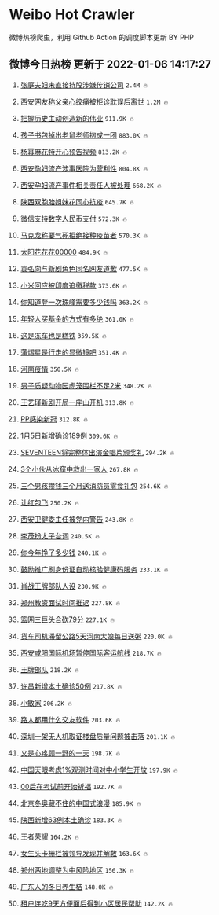 # Weibo Hot Crawler 



微博热榜爬虫，利用 Github Action 的调度脚本更新 BY PHP 


## 微博今日热榜 更新于 2022-01-06 14:17:27 
1. [张庭夫妇未直接持股涉嫌传销公司](https://s.weibo.com/weibo?q=%23%E5%BC%A0%E5%BA%AD%E5%A4%AB%E5%A6%87%E6%9C%AA%E7%9B%B4%E6%8E%A5%E6%8C%81%E8%82%A1%E6%B6%89%E5%AB%8C%E4%BC%A0%E9%94%80%E5%85%AC%E5%8F%B8%23&Refer=top) `2.4M 🔥` 

1. [西安网友称父亲心绞痛被拒诊耽误后离世](https://s.weibo.com/weibo?q=%23%E8%A5%BF%E5%AE%89%E7%BD%91%E5%8F%8B%E7%A7%B0%E7%88%B6%E4%BA%B2%E5%BF%83%E7%BB%9E%E7%97%9B%E8%A2%AB%E6%8B%92%E8%AF%8A%E8%80%BD%E8%AF%AF%E5%90%8E%E7%A6%BB%E4%B8%96%23&Refer=top) `1.2M 🔥` 

1. [把握历史主动创造新的伟业](https://s.weibo.com/weibo?q=%23%E6%8A%8A%E6%8F%A1%E5%8E%86%E5%8F%B2%E4%B8%BB%E5%8A%A8%E5%88%9B%E9%80%A0%E6%96%B0%E7%9A%84%E4%BC%9F%E4%B8%9A%23&Refer=top) `911.9K 🔥` 

1. [孩子书包掉出老鼠老师抱成一团](https://s.weibo.com/weibo?q=%23%E5%AD%A9%E5%AD%90%E4%B9%A6%E5%8C%85%E6%8E%89%E5%87%BA%E8%80%81%E9%BC%A0%E8%80%81%E5%B8%88%E6%8A%B1%E6%88%90%E4%B8%80%E5%9B%A2%23&Refer=top) `883.0K 🔥` 

1. [杨幂麻花特开心预告视频](https://s.weibo.com/weibo?q=%23%E6%9D%A8%E5%B9%82%E9%BA%BB%E8%8A%B1%E7%89%B9%E5%BC%80%E5%BF%83%E9%A2%84%E5%91%8A%E8%A7%86%E9%A2%91%23&Refer=top) `813.2K 🔥` 

1. [西安孕妇流产涉事医院为营利性](https://s.weibo.com/weibo?q=%23%E8%A5%BF%E5%AE%89%E5%AD%95%E5%A6%87%E6%B5%81%E4%BA%A7%E6%B6%89%E4%BA%8B%E5%8C%BB%E9%99%A2%E4%B8%BA%E8%90%A5%E5%88%A9%E6%80%A7%23&Refer=top) `804.8K 🔥` 

1. [西安孕妇流产事件相关责任人被处理](https://s.weibo.com/weibo?q=%23%E8%A5%BF%E5%AE%89%E5%AD%95%E5%A6%87%E6%B5%81%E4%BA%A7%E4%BA%8B%E4%BB%B6%E7%9B%B8%E5%85%B3%E8%B4%A3%E4%BB%BB%E4%BA%BA%E8%A2%AB%E5%A4%84%E7%90%86%23&Refer=top) `668.2K 🔥` 

1. [陕西双胞胎姐妹花同心抗疫](https://s.weibo.com/weibo?q=%23%E9%99%95%E8%A5%BF%E5%8F%8C%E8%83%9E%E8%83%8E%E5%A7%90%E5%A6%B9%E8%8A%B1%E5%90%8C%E5%BF%83%E6%8A%97%E7%96%AB%23&Refer=top) `645.7K 🔥` 

1. [微信支持数字人民币支付](https://s.weibo.com/weibo?q=%23%E5%BE%AE%E4%BF%A1%E6%94%AF%E6%8C%81%E6%95%B0%E5%AD%97%E4%BA%BA%E6%B0%91%E5%B8%81%E6%94%AF%E4%BB%98%23&Refer=top) `572.3K 🔥` 

1. [马克龙称要气死拒绝接种疫苗者](https://s.weibo.com/weibo?q=%23%E9%A9%AC%E5%85%8B%E9%BE%99%E7%A7%B0%E8%A6%81%E6%B0%94%E6%AD%BB%E6%8B%92%E7%BB%9D%E6%8E%A5%E7%A7%8D%E7%96%AB%E8%8B%97%E8%80%85%23&Refer=top) `570.3K 🔥` 

1. [太阳花花花00000](https://s.weibo.com/weibo?q=%E5%A4%AA%E9%98%B3%E8%8A%B1%E8%8A%B1%E8%8A%B100000&Refer=top) `484.9K 🔥` 

1. [袁弘向与新剧角色同名网友道歉](https://s.weibo.com/weibo?q=%23%E8%A2%81%E5%BC%98%E5%90%91%E4%B8%8E%E6%96%B0%E5%89%A7%E8%A7%92%E8%89%B2%E5%90%8C%E5%90%8D%E7%BD%91%E5%8F%8B%E9%81%93%E6%AD%89%23&Refer=top) `477.5K 🔥` 

1. [小米回应被印度追缴税款](https://s.weibo.com/weibo?q=%23%E5%B0%8F%E7%B1%B3%E5%9B%9E%E5%BA%94%E8%A2%AB%E5%8D%B0%E5%BA%A6%E8%BF%BD%E7%BC%B4%E7%A8%8E%E6%AC%BE%23&Refer=top) `373.6K 🔥` 

1. [你知道登一次珠峰需要多少钱吗](https://s.weibo.com/weibo?q=%23%E4%BD%A0%E7%9F%A5%E9%81%93%E7%99%BB%E4%B8%80%E6%AC%A1%E7%8F%A0%E5%B3%B0%E9%9C%80%E8%A6%81%E5%A4%9A%E5%B0%91%E9%92%B1%E5%90%97%23&Refer=top) `363.2K 🔥` 

1. [年轻人买基金的方式有多绝](https://s.weibo.com/weibo?q=%23%E5%B9%B4%E8%BD%BB%E4%BA%BA%E4%B9%B0%E5%9F%BA%E9%87%91%E7%9A%84%E6%96%B9%E5%BC%8F%E6%9C%89%E5%A4%9A%E7%BB%9D%23&Refer=top) `361.0K 🔥` 

1. [这是冻车也是糕铁](https://s.weibo.com/weibo?q=%23%E8%BF%99%E6%98%AF%E5%86%BB%E8%BD%A6%E4%B9%9F%E6%98%AF%E7%B3%95%E9%93%81%23&Refer=top) `359.5K 🔥` 

1. [蒲熠星是行走的显微镜吧](https://s.weibo.com/weibo?q=%23%E8%92%B2%E7%86%A0%E6%98%9F%E6%98%AF%E8%A1%8C%E8%B5%B0%E7%9A%84%E6%98%BE%E5%BE%AE%E9%95%9C%E5%90%A7%23&Refer=top) `351.4K 🔥` 

1. [河南疫情](https://s.weibo.com/weibo?q=%23%E6%B2%B3%E5%8D%97%E7%96%AB%E6%83%85%23&Refer=top) `350.5K 🔥` 

1. [男子质疑动物园虎笼围栏不足2米](https://s.weibo.com/weibo?q=%23%E7%94%B7%E5%AD%90%E8%B4%A8%E7%96%91%E5%8A%A8%E7%89%A9%E5%9B%AD%E8%99%8E%E7%AC%BC%E5%9B%B4%E6%A0%8F%E4%B8%8D%E8%B6%B32%E7%B1%B3%23&Refer=top) `348.2K 🔥` 

1. [王艺瑾新剧开局一座山开机](https://s.weibo.com/weibo?q=%23%E7%8E%8B%E8%89%BA%E7%91%BE%E6%96%B0%E5%89%A7%E5%BC%80%E5%B1%80%E4%B8%80%E5%BA%A7%E5%B1%B1%E5%BC%80%E6%9C%BA%23&Refer=top) `313.8K 🔥` 

1. [PP感染新冠](https://s.weibo.com/weibo?q=%23PP%E6%84%9F%E6%9F%93%E6%96%B0%E5%86%A0%23&Refer=top) `312.8K 🔥` 

1. [1月5日新增确诊189例](https://s.weibo.com/weibo?q=%231%E6%9C%885%E6%97%A5%E6%96%B0%E5%A2%9E%E7%A1%AE%E8%AF%8A189%E4%BE%8B%23&Refer=top) `309.6K 🔥` 

1. [SEVENTEEN将完整体出演金唱片颁奖礼](https://s.weibo.com/weibo?q=%23SEVENTEEN%E5%B0%86%E5%AE%8C%E6%95%B4%E4%BD%93%E5%87%BA%E6%BC%94%E9%87%91%E5%94%B1%E7%89%87%E9%A2%81%E5%A5%96%E7%A4%BC%23&Refer=top) `294.2K 🔥` 

1. [3个小伙从冰窟中救出一家人](https://s.weibo.com/weibo?q=%233%E4%B8%AA%E5%B0%8F%E4%BC%99%E4%BB%8E%E5%86%B0%E7%AA%9F%E4%B8%AD%E6%95%91%E5%87%BA%E4%B8%80%E5%AE%B6%E4%BA%BA%23&Refer=top) `267.8K 🔥` 

1. [三个男孩攒钱三个月送消防员零食礼包](https://s.weibo.com/weibo?q=%23%E4%B8%89%E4%B8%AA%E7%94%B7%E5%AD%A9%E6%94%92%E9%92%B1%E4%B8%89%E4%B8%AA%E6%9C%88%E9%80%81%E6%B6%88%E9%98%B2%E5%91%98%E9%9B%B6%E9%A3%9F%E7%A4%BC%E5%8C%85%23&Refer=top) `254.6K 🔥` 

1. [让红包飞](https://s.weibo.com/weibo?q=%E8%AE%A9%E7%BA%A2%E5%8C%85%E9%A3%9E&Refer=top) `250.2K 🔥` 

1. [西安卫健委主任被党内警告](https://s.weibo.com/weibo?q=%23%E8%A5%BF%E5%AE%89%E5%8D%AB%E5%81%A5%E5%A7%94%E4%B8%BB%E4%BB%BB%E8%A2%AB%E5%85%9A%E5%86%85%E8%AD%A6%E5%91%8A%23&Refer=top) `243.8K 🔥` 

1. [李茂扮太子台词](https://s.weibo.com/weibo?q=%23%E6%9D%8E%E8%8C%82%E6%89%AE%E5%A4%AA%E5%AD%90%E5%8F%B0%E8%AF%8D%23&Refer=top) `240.5K 🔥` 

1. [你今年挣了多少钱](https://s.weibo.com/weibo?q=%23%E4%BD%A0%E4%BB%8A%E5%B9%B4%E6%8C%A3%E4%BA%86%E5%A4%9A%E5%B0%91%E9%92%B1%23&Refer=top) `240.1K 🔥` 

1. [鼓励推广刷身份证自动核验健康码服务](https://s.weibo.com/weibo?q=%23%E9%BC%93%E5%8A%B1%E6%8E%A8%E5%B9%BF%E5%88%B7%E8%BA%AB%E4%BB%BD%E8%AF%81%E8%87%AA%E5%8A%A8%E6%A0%B8%E9%AA%8C%E5%81%A5%E5%BA%B7%E7%A0%81%E6%9C%8D%E5%8A%A1%23&Refer=top) `233.1K 🔥` 

1. [肖战王牌部队人设](https://s.weibo.com/weibo?q=%23%E8%82%96%E6%88%98%E7%8E%8B%E7%89%8C%E9%83%A8%E9%98%9F%E4%BA%BA%E8%AE%BE%23&Refer=top) `230.9K 🔥` 

1. [郑州教资面试时间推迟](https://s.weibo.com/weibo?q=%23%E9%83%91%E5%B7%9E%E6%95%99%E8%B5%84%E9%9D%A2%E8%AF%95%E6%97%B6%E9%97%B4%E6%8E%A8%E8%BF%9F%23&Refer=top) `227.8K 🔥` 

1. [篮网三巨头合砍79分](https://s.weibo.com/weibo?q=%23%E7%AF%AE%E7%BD%91%E4%B8%89%E5%B7%A8%E5%A4%B4%E5%90%88%E7%A0%8D79%E5%88%86%23&Refer=top) `227.1K 🔥` 

1. [货车司机滞留公路5天河南大娘每日送粥](https://s.weibo.com/weibo?q=%23%E8%B4%A7%E8%BD%A6%E5%8F%B8%E6%9C%BA%E6%BB%9E%E7%95%99%E5%85%AC%E8%B7%AF5%E5%A4%A9%E6%B2%B3%E5%8D%97%E5%A4%A7%E5%A8%98%E6%AF%8F%E6%97%A5%E9%80%81%E7%B2%A5%23&Refer=top) `220.0K 🔥` 

1. [西安咸阳国际机场暂停国际客运航线](https://s.weibo.com/weibo?q=%23%E8%A5%BF%E5%AE%89%E5%92%B8%E9%98%B3%E5%9B%BD%E9%99%85%E6%9C%BA%E5%9C%BA%E6%9A%82%E5%81%9C%E5%9B%BD%E9%99%85%E5%AE%A2%E8%BF%90%E8%88%AA%E7%BA%BF%23&Refer=top) `218.7K 🔥` 

1. [王牌部队](https://s.weibo.com/weibo?q=%E7%8E%8B%E7%89%8C%E9%83%A8%E9%98%9F&Refer=top) `218.2K 🔥` 

1. [许昌新增本土确诊50例](https://s.weibo.com/weibo?q=%23%E8%AE%B8%E6%98%8C%E6%96%B0%E5%A2%9E%E6%9C%AC%E5%9C%9F%E7%A1%AE%E8%AF%8A50%E4%BE%8B%23&Refer=top) `217.8K 🔥` 

1. [小敏家](https://s.weibo.com/weibo?q=%E5%B0%8F%E6%95%8F%E5%AE%B6&Refer=top) `206.2K 🔥` 

1. [路人都用什么交友软件](https://s.weibo.com/weibo?q=%E8%B7%AF%E4%BA%BA%E9%83%BD%E7%94%A8%E4%BB%80%E4%B9%88%E4%BA%A4%E5%8F%8B%E8%BD%AF%E4%BB%B6&Refer=top) `203.6K 🔥` 

1. [深圳一架无人机取证楼盘质量问题被击落](https://s.weibo.com/weibo?q=%23%E6%B7%B1%E5%9C%B3%E4%B8%80%E6%9E%B6%E6%97%A0%E4%BA%BA%E6%9C%BA%E5%8F%96%E8%AF%81%E6%A5%BC%E7%9B%98%E8%B4%A8%E9%87%8F%E9%97%AE%E9%A2%98%E8%A2%AB%E5%87%BB%E8%90%BD%23&Refer=top) `201.1K 🔥` 

1. [又是心疼顾一野的一天](https://s.weibo.com/weibo?q=%23%E5%8F%88%E6%98%AF%E5%BF%83%E7%96%BC%E9%A1%BE%E4%B8%80%E9%87%8E%E7%9A%84%E4%B8%80%E5%A4%A9%23&Refer=top) `198.7K 🔥` 

1. [中国天眼考虑1%观测时间对中小学生开放](https://s.weibo.com/weibo?q=%23%E4%B8%AD%E5%9B%BD%E5%A4%A9%E7%9C%BC%E8%80%83%E8%99%911%25%E8%A7%82%E6%B5%8B%E6%97%B6%E9%97%B4%E5%AF%B9%E4%B8%AD%E5%B0%8F%E5%AD%A6%E7%94%9F%E5%BC%80%E6%94%BE%23&Refer=top) `197.9K 🔥` 

1. [00后在考试前开始祈福](https://s.weibo.com/weibo?q=%2300%E5%90%8E%E5%9C%A8%E8%80%83%E8%AF%95%E5%89%8D%E5%BC%80%E5%A7%8B%E7%A5%88%E7%A6%8F%23&Refer=top) `192.7K 🔥` 

1. [北京冬奥藏不住的中国式浪漫](https://s.weibo.com/weibo?q=%23%E5%8C%97%E4%BA%AC%E5%86%AC%E5%A5%A5%E8%97%8F%E4%B8%8D%E4%BD%8F%E7%9A%84%E4%B8%AD%E5%9B%BD%E5%BC%8F%E6%B5%AA%E6%BC%AB%23&Refer=top) `185.9K 🔥` 

1. [陕西新增63例本土确诊](https://s.weibo.com/weibo?q=%23%E9%99%95%E8%A5%BF%E6%96%B0%E5%A2%9E63%E4%BE%8B%E6%9C%AC%E5%9C%9F%E7%A1%AE%E8%AF%8A%23&Refer=top) `183.3K 🔥` 

1. [王者荣耀](https://s.weibo.com/weibo?q=%23%E7%8E%8B%E8%80%85%E8%8D%A3%E8%80%80%23&Refer=top) `164.2K 🔥` 

1. [女生头卡栅栏被领导发现并解救](https://s.weibo.com/weibo?q=%23%E5%A5%B3%E7%94%9F%E5%A4%B4%E5%8D%A1%E6%A0%85%E6%A0%8F%E8%A2%AB%E9%A2%86%E5%AF%BC%E5%8F%91%E7%8E%B0%E5%B9%B6%E8%A7%A3%E6%95%91%23&Refer=top) `163.6K 🔥` 

1. [郑州两地调整为中风险地区](https://s.weibo.com/weibo?q=%23%E9%83%91%E5%B7%9E%E4%B8%A4%E5%9C%B0%E8%B0%83%E6%95%B4%E4%B8%BA%E4%B8%AD%E9%A3%8E%E9%99%A9%E5%9C%B0%E5%8C%BA%23&Refer=top) `156.3K 🔥` 

1. [广东人的冬日养生桔](https://s.weibo.com/weibo?q=%23%E5%B9%BF%E4%B8%9C%E4%BA%BA%E7%9A%84%E5%86%AC%E6%97%A5%E5%85%BB%E7%94%9F%E6%A1%94%23&Refer=top) `148.0K 🔥` 

1. [租户连吃9天方便面后得到小区居民帮助](https://s.weibo.com/weibo?q=%23%E7%A7%9F%E6%88%B7%E8%BF%9E%E5%90%839%E5%A4%A9%E6%96%B9%E4%BE%BF%E9%9D%A2%E5%90%8E%E5%BE%97%E5%88%B0%E5%B0%8F%E5%8C%BA%E5%B1%85%E6%B0%91%E5%B8%AE%E5%8A%A9%23&Refer=top) `142.2K 🔥` 

